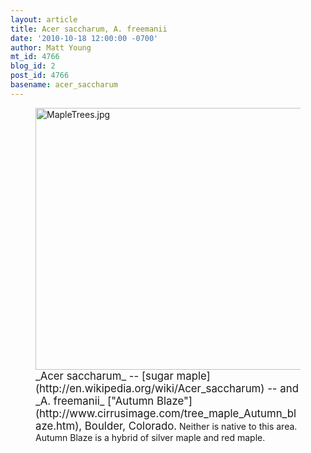 ```yaml
---
layout: article
title: Acer saccharum, A. freemanii
date: '2010-10-18 12:00:00 -0700'
author: Matt Young
mt_id: 4766
blog_id: 2
post_id: 4766
basename: acer_saccharum
---
```

<figure>
<img src="/PT/uploads/2010/MapleTrees.jpg" alt="MapleTrees.jpg" width="600" height="419" />
<figcaption markdown="span">
<big>_Acer saccharum_ -- [sugar maple](http://en.wikipedia.org/wiki/Acer_saccharum) -- and _A. freemanii_ ["Autumn Blaze"](http://www.cirrusimage.com/tree_maple_Autumn_blaze.htm), Boulder, Colorado.</big> Neither is native to this area. Autumn Blaze is a hybrid of silver maple and red maple.

</figcaption>
</figure>
